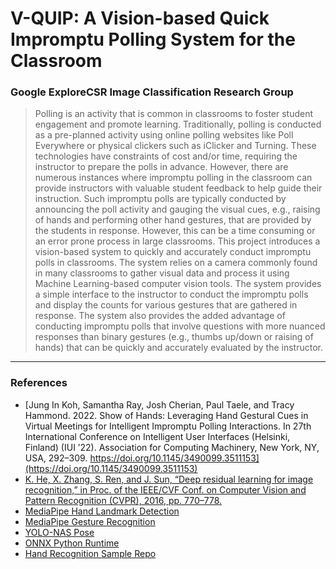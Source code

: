 # V-QUIP: A Vision-based Quick Impromptu Polling System for the Classroom

### Google ExploreCSR Image Classification Research Group

> Polling is an activity that is common in classrooms to foster student
> engagement and promote learning. Traditionally, polling is conducted as a
> pre-planned activity using online polling websites like Poll Everywhere or
> physical clickers such as iClicker and Turning. These technologies have
> constraints of cost and/or time, requiring the instructor to prepare the polls
> in advance. However, there are numerous instances where impromptu polling in
> the classroom can provide instructors with valuable student feedback to help
> guide their instruction. Such impromptu polls are typically conducted by
> announcing the poll activity and gauging the visual cues, e.g., raising of
> hands and performing other hand gestures, that are provided by the students in
> response. However, this can be a time consuming or an error prone process in
> large classrooms. This project introduces a vision-based system to quickly and
> accurately conduct impromptu polls in classrooms. The system relies on a
> camera commonly found in many classrooms to gather visual data and process it
> using Machine Learning-based computer vision tools. The system provides a
> simple interface to the instructor to conduct the impromptu polls and display
> the counts for various gestures that are gathered in response. The system also
> provides the added advantage of conducting impromptu polls that involve
> questions with more nuanced responses than binary gestures (e.g., thumbs
> up/down or raising of hands) that can be quickly and accurately evaluated by
> the instructor.

---

### References

-   [Jung In Koh, Samantha Ray, Josh Cherian, Paul Taele, and Tracy Hammond. 2022. Show of Hands: Leveraging Hand Gestural Cues in Virtual Meetings for Intelligent Impromptu Polling Interactions. In 27th International Conference on Intelligent User Interfaces (Helsinki, Finland) (IUI ’22). Association for Computing Machinery, New York, NY, USA, 292–309. https://doi.org/10.1145/3490099.3511153](https://doi.org/10.1145/3490099.3511153)
-   [K. He, X. Zhang, S. Ren, and J. Sun, “Deep residual learning for image recognition,” in Proc. of the IEEE/CVF Conf. on Computer Vision and Pattern Recognition (CVPR), 2016, pp. 770–778.](https://doi.org/10.1109/CVPR.2016.90)
-   [MediaPipe Hand Landmark Detection](https://developers.google.com/mediapipe/solutions/vision/hand_landmarker)
-   [MediaPipe Gesture Recognition](https://developers.google.com/mediapipe/solutions/vision/gesture_recognizer/python)
-   [YOLO-NAS Pose](https://docs.deci.ai/super-gradients/latest/documentation/source/models_export.html)
-   [ONNX Python Runtime](https://onnxruntime.ai/docs/get-started/with-python.html)
-   [Hand Recognition Sample Repo](https://github.com/kinivi/hand-gesture-recognition-mediapipe)
